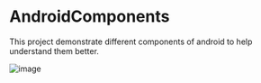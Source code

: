 # AndroidComponents
This  project demonstrate different components of android to help understand them better.

![image](https://user-images.githubusercontent.com/16200985/117542073-b0724980-b034-11eb-8c02-b95036bd110b.png)
